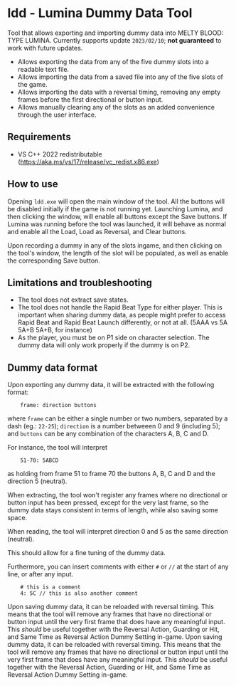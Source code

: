 # ldd - Lumina Dummy Data Tool

Tool that allows exporting and importing dummy data into MELTY BLOOD: TYPE LUMINA. Currently supports update `2023/02/10`; **not guaranteed** to work with future updates.

* Allows exporting the data from any of the five dummy slots into a readable text file.
* Allows importing the data from a saved file into any of the five slots of the game.
* Allows importing the data with a reversal timing, removing any empty frames before the first directional or button input.
* Allows manually clearing any of the slots as an added convenience through the user interface.

## Requirements

* VS C++ 2022 redistributable (https://aka.ms/vs/17/release/vc_redist.x86.exe)

## How to use

Opening `ldd.exe` will open the main window of the tool. All the buttons will be disabled initially if the game is not running yet. Launching Lumina, and then clicking the window, will enable all buttons except the Save buttons.
If Lumina was running before the tool was launched, it will behave as normal and enable all the Load, Load as Reversal, and Clear buttons.

Upon recording a dummy in any of the slots ingame, and then clicking on the tool's window, the length of the slot will be populated, as well as enable the corresponding Save button.


## Limitations and troubleshooting

* The tool does not extract save states.
* The tool does not handle the Rapid Beat Type for either player. This is important when sharing dummy data, as people might prefer to access Rapid Beat and Rapid Beat Launch differently, or not at all. (5AAA vs 5A 5A+B 5A+B, for instance)
* As the player, you must be on P1 side on character selection. The dummy data will only work properly if the dummy is on P2.

## Dummy data format

Upon exporting any dummy data, it will be extracted with the following format:

```
    frame: direction buttons
```

where `frame` can be either a single number or two numbers, separated by a dash (eg.: `22-25`);
`direction` is a number betweeen 0 and 9 (including 5); and `buttons` can be any combination of the characters A, B, C and D.

For instance, the tool will interpret

```
    51-70: 5ABCD
```

as holding from frame 51 to frame 70 the buttons A, B, C and D and the direction 5 (neutral).

When extracting, the tool won't register any frames where no directional or button input has been pressed, except for the very last frame, so the dummy data stays consistent in terms of length, while also saving some space.

When reading, the tool will interpret direction 0 and 5 as the same direction (neutral).

This should allow for a fine tuning of the dummy data.

Furthermore, you can insert comments with either `#` or `//` at the start of any line, or after any input.

```
    # this is a comment
    4: 5C // this is also another comment
```

Upon saving dummy data, it can be reloaded with reversal timing. This means that the tool will remove any frames that have no directional or button input until the very first frame that does have any meaningful input. This *should* be useful together with the Reversal Action, Guarding or Hit, and Same Time as Reversal Action Dummy Setting in-game.
Upon saving dummy data, it can be reloaded with reversal timing. This means that the tool will remove any frames that have no directional or button input until the very first frame that does have any meaningful input. This *should* be useful together with the Reversal Action, Guarding or Hit, and Same Time as Reversal Action Dummy Setting in-game.
